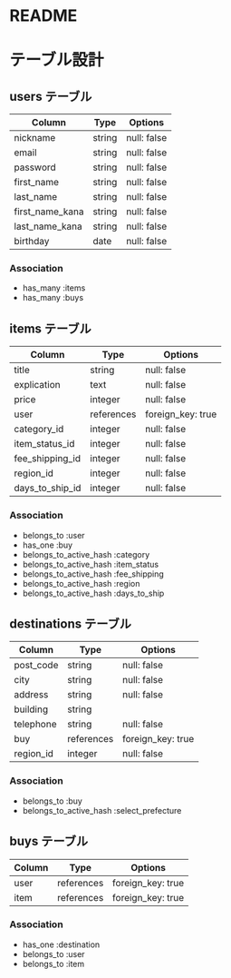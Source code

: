 # README

# テーブル設計

## users テーブル

| Column          | Type   | Options     |
| --------------- | ------ | ----------- |
| nickname        | string | null: false |
| email           | string | null: false |
| password        | string | null: false |
| first_name      | string | null: false |
| last_name       | string | null: false |
| first_name_kana | string | null: false |
| last_name_kana  | string | null: false | 
| birthday        | date   | null: false |

### Association 

- has_many :items
- has_many :buys


## items テーブル

| Column          | Type       | Options           |
| --------------- | ---------- | ----------------- |
| title           | string     | null: false       |
| explication     | text       | null: false       |
| price           | integer    | null: false       |
| user            | references | foreign_key: true |
| category_id     | integer    | null: false       |
| item_status_id  | integer    | null: false       |
| fee_shipping_id | integer    | null: false       |
| region_id       | integer    | null: false       |
| days_to_ship_id | integer    | null: false       |

### Association

- belongs_to :user
- has_one :buy
- belongs_to_active_hash :category
- belongs_to_active_hash :item_status
- belongs_to_active_hash :fee_shipping
- belongs_to_active_hash :region
- belongs_to_active_hash :days_to_ship


## destinations テーブル

| Column        | Type       | Options           |
| ------------- | ---------- | ----------------- |
| post_code     | string     | null: false       |  
| city          | string     | null: false       |
| address       | string     | null: false       |
| building      | string     |                   |
| telephone     | string     | null: false       |
| buy           | references | foreign_key: true |
| region_id     | integer    | null: false       |

### Association

- belongs_to :buy
- belongs_to_active_hash :select_prefecture


## buys テーブル

| Column   | Type       | Options           |
| -------- | ---------- | ----------------- |
| user     | references | foreign_key: true |
| item     | references | foreign_key: true |

### Association 

- has_one :destination
- belongs_to :user
- belongs_to :item